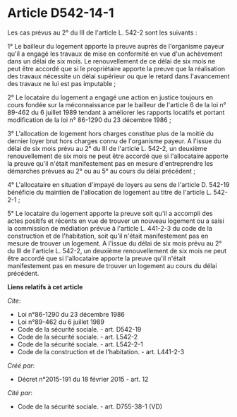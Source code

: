 # Article D542-14-1

Les cas prévus au 2° du III de l'article L. 542-2 sont les suivants : 

1° Le bailleur du logement apporte la preuve auprès de l'organisme payeur qu'il a engagé les travaux de mise en conformité en
vue d'un achèvement dans un délai de six mois. Le renouvellement de ce délai de six mois ne peut être accordé que si le
propriétaire apporte la preuve que la réalisation des travaux nécessite un délai supérieur ou que le retard dans l'avancement
des travaux ne lui est pas imputable ; 

2° Le locataire du logement a engagé une action en justice toujours en cours fondée sur la méconnaissance par le bailleur de
l'article 6 de la loi n° 89-462 du 6 juillet 1989 tendant à améliorer les rapports locatifs et portant modification de la loi
n° 86-1290 du 23 décembre 1986 ; 

3° L'allocation de logement hors charges constitue plus de la moitié du dernier loyer brut hors charges connu de l'organisme
payeur. A l'issue du délai de six mois prévu au 2° du III de l'article L. 542-2, un deuxième renouvellement de six mois ne
peut être accordé que si l'allocataire apporte la preuve qu'il n'était manifestement pas en mesure d'entreprendre les
démarches prévues au 2° ou au 5° au cours du délai précédent ; 

4° L'allocataire en situation d'impayé de loyers au sens de l'article D. 542-19 bénéficie du maintien de l'allocation de
logement au titre de l'article L. 542-2-1 ; 

5° Le locataire du logement apporte la preuve soit qu'il a accompli des actes positifs et récents en vue de trouver un
nouveau logement ou a saisi la commission de médiation prévue à l'article L. 441-2-3 du code de la construction et de
l'habitation, soit qu'il n'était manifestement pas en mesure de trouver un logement. A l'issue du délai de six mois prévu au
2° du III de l'article L. 542-2, un deuxième renouvellement de six mois ne peut être accordé que si l'allocataire apporte la
preuve qu'il n'était manifestement pas en mesure de trouver un logement au cours du délai précédent.

**Liens relatifs à cet article**

_Cite_:

  - Loi n°86-1290 du 23 décembre 1986
  - Loi n°89-462 du 6 juillet 1989
  - Code de la sécurité sociale. - art. D542-19
  - Code de la sécurité sociale. - art. L542-2
  - Code de la sécurité sociale. - art. L542-2-1
  - Code de la construction et de l'habitation. - art. L441-2-3

_Créé par_:

  - Décret n°2015-191 du 18 février 2015 - art. 12

_Cité par_:

  - Code de la sécurité sociale. - art. D755-38-1 (VD)
